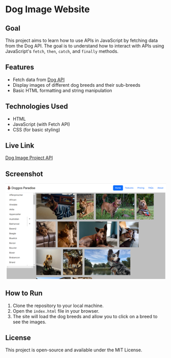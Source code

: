 # Dog Image Website

## Goal
This project aims to learn how to use APIs in JavaScript by fetching data from the Dog API. The goal is to understand how to interact with APIs using JavaScript's `fetch`, `then`, `catch`, and `finally` methods.

## Features
- Fetch data from [Dog API](https://dog.ceo/dog-api/)
- Display images of different dog breeds and their sub-breeds
- Basic HTML formatting and string manipulation

## Technologies Used
- HTML
- JavaScript (with Fetch API)
- CSS (for basic styling)

## Live Link
[Dog Image Project API](https://dog-image-project-api.netlify.app/)

## Screenshot
![Dog Image Website Screenshot](./images/Dog-List-using-API-12-30-2024_03_20_AM.png)

## How to Run
1. Clone the repository to your local machine.
2. Open the `index.html` file in your browser.
3. The site will load the dog breeds and allow you to click on a breed to see the images.

## License
This project is open-source and available under the MIT License.
